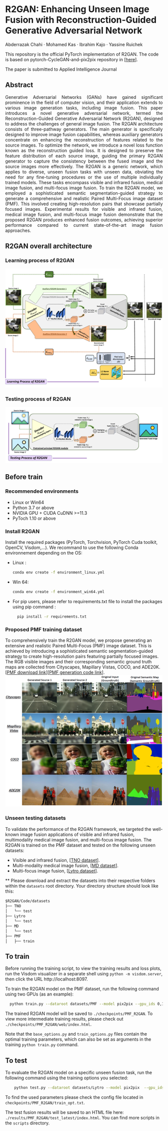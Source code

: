 # R2GAN: Enhancing Unseen Image Fusion with Reconstruction-Guided Generative Adversarial Network

Abderrazak Chahi · Mohamed Kas · Ibrahim Kajo · Yassine Ruichek

This repository is the official PyTorch implementation of R2GAN. The code is based on pytorch-CycleGAN-and-pix2pix repository in [<a href="https://github.com/junyanz/pytorch-CycleGAN-and-pix2pix">here</a>].

The paper is submitted to Applied Intelligence Journal


## Abstract 
<p align="justify">
Generative Adversarial Networks (GANs) have gained significant prominence in the field of computer vision, and their application extends to various image generation tasks, including image fusion. This paper introduces a novel generative adversarial network, termed the Reconstruction-Guided Generative Adversarial Network (R2GAN), designed to address the challenges of general image fusion. The R2GAN architecture consists of three-pathway generators. The main generator is specifically designed to improve image fusion capabilities, whereas auxiliary generators concentrate on enhancing the reconstruction of features related to the source images. To optimize the network, we introduce a novel loss function known as the reconstruction guided loss. It is designed to preserve the feature distribution of each source image, guiding the primary R2GAN generator to capture the consistency between the fused image and the source images more effectively. The R2GAN is a generic network, which applies to diverse, unseen fusion tasks with unseen data, obviating the need for any fine-tuning procedures or the use of multiple individually trained models. These tasks encompass visible and infrared fusion, medical image fusion, and multi-focus image fusion. To train the R2GAN model, we employed a sophisticated semantic segmentation-guided strategy to generate a comprehensive and realistic Paired Multi-Focus image dataset (PMF). This involved creating high-resolution pairs that showcase partially focused images. Experimental results for visible and infrared fusion, medical image fusion, and multi-focus image fusion demonstrate that the proposed R2GAN produces enhanced fusion outcomes, achieving superior performance compared to current state-of-the-art image fusion approaches.
</p>


## R2GAN overall architecture
<h3> Learning process of R2GAN </h3>
<img src="./Figures/Overall_R2GAN_1.png">
<h3> Testing process of R2GAN </h3>
<img src="./Figures/Overall_R2GAN_2.png">

## Before train
### Recommended environments
- Linux or Win64
- Python 3.7 or above
- NVIDIA GPU + CUDA CuDNN >=11.3
- PyToch 1.10 or above
### Install R2GAN
Install the required packages (PyTorch, Torchvision, PyTorch Cuda toolkit, OpenCV, Visdom,...). We recommand to use the following Conda environnement depending on the OS:
  - Linux :
    ```bash
    conda env create -f environment_linux.yml
    ```
  - Win 64:
    ```bash
    conda env create -f environment_win64.yml
    ```
  - For pip users, please refer to requirements.txt file to install the packages using pip command :
    ```bash
      pip install -r requirements.txt
    ```
### Proposed PMF training dataset
To comprehensively train the R2GAN model, we propose generating an extensive and realistic Paired Multi-Focus (PMF) image dataset. This is achieved by introducing a sophisticated semantic segmentation-guided strategy to create high-resolution pairs featuring partially focused images. The RGB visible images and their corresponding semantic ground truth maps are collected from Cityscapes, Mapillary Vistas, COCO, and ADE20K.
[<a href="https://utbm-my.sharepoint.com/:u:/g/personal/abderrazak_chahi_utbm_fr/EYe6A8HBY2VBqlYjImeRDOgBdosofEpbNzdLXIXDZakM5g?e=nNbe3A">PMF download link</a>][<a href="https://github.com/CHAHI24680/R2GAN/blob/main/Code/Generate_PMF_train_dataset.py">PMF generation code link</a>].
<img src="./Figures/PMF_samples.png">
### Unseen testing datasets
To validate the performance of the R2GAN framework, we targeted the well-known image fusion applications of visible and infrared fusion, multimodality medical image fusion, and multi-focus image fusion. The R2GAN is trained on the PMF dataset and tested on the following unseen datasets: 
* Visible and infrared fusion, [<a href="https://figshare.com/articles/dataset/TNO_Image_Fusion_Dataset/1008029">TNO dataset</a>].
* Multi-modality medical image fusion, [<a href="https://www.med.harvard.edu/AANLIB/home.html">MD dataset</a>].
* Multi-focus image fusion, [<a href="https://mansournejati.ece.iut.ac.ir/content/lytro-multi-focus-dataset">Lytro dataset</a>].

** Please download and extract the datasets into their respective folders within the `datasets` root directory. Your directory structure should look like this:

```
$R2GAN/Code/datasets
├── TNO
│   └── test
├── Lytro
│   └── test
├── MD
│   └── test
├── PMF
│   ├── train
```
## To train
Before running the training script, to view the training results and loss plots, run the Visdom visualizer in a separate shell using `python -m visdom.server`, then click the URL http://localhost:8097.

To train the R2GAN model on the PMF dataset, run the following command using two GPUs (as an example):
  ```bash
    python train.py --dataroot datasets/PMF --model pix2pix --gpu_ids 0,1 --netG R2GAN_generator --netD pixel --batch_size 8 --verbose --name PMF_R2GAN
  ```
The trained R2GAN model will be saved to `./checkpoints/PMF_R2GAN`. To view more intermediate training results, please check out `./checkpoints/PMF_R2GAN/web/index.html`. 

Note that the `base_options.py` and `train_options.py` files contain the optimal training parameters, which can also be set as arguments in the training `python train.py` command.

## To test
To evaluate the R2GAN model on a specific unseen fusion task, run the following command using the training options you selected:
```bash
    python test.py --dataroot datasets/Lytro --model pix2pix  --gpu_ids 0,1 --netG R2GAN_generator --batch_size 8 --verbose --name PMF_R2GAN --eval
  ```
To find the used parameters please check the config file located in `checkpoints/PMF_R2GAN/train_opt.txt`. 

The test fusion results will be saved to an HTML file here: `./results/PMF_R2GAN/test_latest/index.html`. You can find more scripts in the `scripts` directory.
